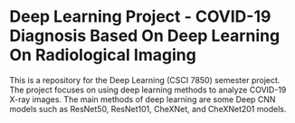 # Deep Learning Project - COVID-19 Diagnosis Based On Deep Learning On Radiological Imaging
This is a repository for the Deep Learning (CSCI 7850) semester project. The project focuses on using deep learning methods to analyze COVID-19 X-ray images. The main methods of deep learning are some Deep CNN models such as ResNet50, ResNet101, CheXNet, and CheXNet201 models.
